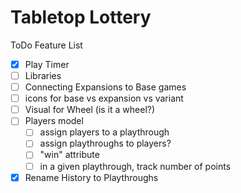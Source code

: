 #  Tabletop Lottery

ToDo Feature List
- [x] Play Timer
- [ ] Libraries
- [ ] Connecting Expansions to Base games
- [ ] icons for base vs expansion vs variant
- [ ] Visual for Wheel (is it a wheel?)
- [ ] Players model
    - [ ] assign players to a playthrough
    - [ ] assign playthroughs to players?
    - [ ] "win" attribute
    - [ ] in a given playthrough, track number of points
- [x] Rename History to Playthroughs
